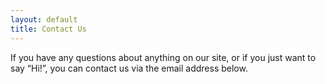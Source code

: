```yaml
---
layout: default
title: Contact Us
---
```


If you have any questions about anything on our site, or if you just want to say “Hi!”, you can contact us via the email address below.
